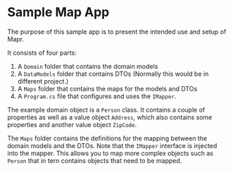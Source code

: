 # Sample Map App

The purpose of this sample app is to present the intended use and setup of Mapr.

It consists of four parts:

1. A `Domain` folder that contains the domain models
2. A `DataModels` folder that contains DTOs (Normally this would be in different project.)
3. A `Maps` folder that contains the maps for the models and DTOs
4. A `Program.cs` file that configures and uses the `IMapper`.

The example domain object is a `Person` class. It contains a couple of properties as well as a 
value object `Address`, which also contains some properties and another value object `ZipCode`.

The `Maps` folder contains the definitions for the mapping between the domain models and the 
DTOs. Note that the `IMapper` interface is injected into the mapper. This allows you to map 
more complex objects such as `Person` that in tern contains objects that need to be mapped.